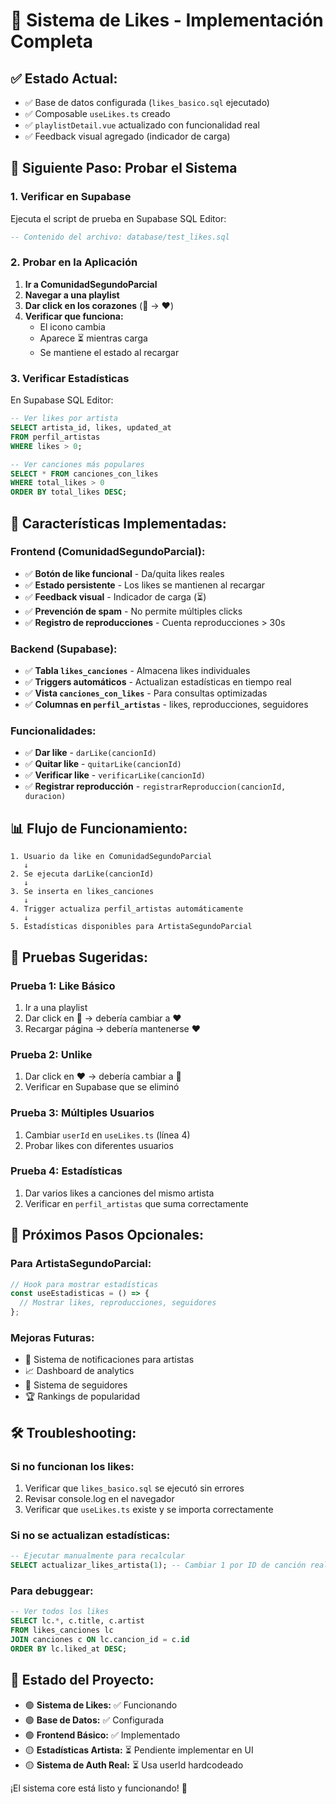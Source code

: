# 🎵 Sistema de Likes - Implementación Completa

## ✅ **Estado Actual:**
- ✅ Base de datos configurada (`likes_basico.sql` ejecutado)
- ✅ Composable `useLikes.ts` creado
- ✅ `playlistDetail.vue` actualizado con funcionalidad real
- ✅ Feedback visual agregado (indicador de carga)

## 🚀 **Siguiente Paso: Probar el Sistema**

### **1. Verificar en Supabase**
Ejecuta el script de prueba en Supabase SQL Editor:
```sql
-- Contenido del archivo: database/test_likes.sql
```

### **2. Probar en la Aplicación**
1. **Ir a ComunidadSegundoParcial**
2. **Navegar a una playlist**
3. **Dar click en los corazones** (🤍 → ❤️)
4. **Verificar que funciona:**
   - El icono cambia
   - Aparece ⏳ mientras carga
   - Se mantiene el estado al recargar

### **3. Verificar Estadísticas**
En Supabase SQL Editor:
```sql
-- Ver likes por artista
SELECT artista_id, likes, updated_at 
FROM perfil_artistas 
WHERE likes > 0;

-- Ver canciones más populares
SELECT * FROM canciones_con_likes 
WHERE total_likes > 0 
ORDER BY total_likes DESC;
```

## 🔧 **Características Implementadas:**

### **Frontend (ComunidadSegundoParcial):**
- ✅ **Botón de like funcional** - Da/quita likes reales
- ✅ **Estado persistente** - Los likes se mantienen al recargar
- ✅ **Feedback visual** - Indicador de carga (⏳)
- ✅ **Prevención de spam** - No permite múltiples clicks
- ✅ **Registro de reproducciones** - Cuenta reproducciones > 30s

### **Backend (Supabase):**
- ✅ **Tabla `likes_canciones`** - Almacena likes individuales
- ✅ **Triggers automáticos** - Actualizan estadísticas en tiempo real
- ✅ **Vista `canciones_con_likes`** - Para consultas optimizadas
- ✅ **Columnas en `perfil_artistas`** - likes, reproducciones, seguidores

### **Funcionalidades:**
- ✅ **Dar like** - `darLike(cancionId)`
- ✅ **Quitar like** - `quitarLike(cancionId)`
- ✅ **Verificar like** - `verificarLike(cancionId)`
- ✅ **Registrar reproducción** - `registrarReproduccion(cancionId, duracion)`

## 📊 **Flujo de Funcionamiento:**

```
1. Usuario da like en ComunidadSegundoParcial
   ↓
2. Se ejecuta darLike(cancionId)
   ↓
3. Se inserta en likes_canciones
   ↓
4. Trigger actualiza perfil_artistas automáticamente
   ↓
5. Estadísticas disponibles para ArtistaSegundoParcial
```

## 🧪 **Pruebas Sugeridas:**

### **Prueba 1: Like Básico**
1. Ir a una playlist
2. Dar click en 🤍 → debería cambiar a ❤️
3. Recargar página → debería mantenerse ❤️

### **Prueba 2: Unlike**
1. Dar click en ❤️ → debería cambiar a 🤍
2. Verificar en Supabase que se eliminó

### **Prueba 3: Múltiples Usuarios**
1. Cambiar `userId` en `useLikes.ts` (línea 4)
2. Probar likes con diferentes usuarios

### **Prueba 4: Estadísticas**
1. Dar varios likes a canciones del mismo artista
2. Verificar en `perfil_artistas` que suma correctamente

## 🔄 **Próximos Pasos Opcionales:**

### **Para ArtistaSegundoParcial:**
```typescript
// Hook para mostrar estadísticas
const useEstadisticas = () => {
  // Mostrar likes, reproducciones, seguidores
};
```

### **Mejoras Futuras:**
- 🔄 Sistema de notificaciones para artistas
- 📈 Dashboard de analytics
- 👥 Sistema de seguidores
- 🏆 Rankings de popularidad

## 🛠️ **Troubleshooting:**

### **Si no funcionan los likes:**
1. Verificar que `likes_basico.sql` se ejecutó sin errores
2. Revisar console.log en el navegador
3. Verificar que `useLikes.ts` existe y se importa correctamente

### **Si no se actualizan estadísticas:**
```sql
-- Ejecutar manualmente para recalcular
SELECT actualizar_likes_artista(1); -- Cambiar 1 por ID de canción real
```

### **Para debuggear:**
```sql
-- Ver todos los likes
SELECT lc.*, c.title, c.artist 
FROM likes_canciones lc
JOIN canciones c ON lc.cancion_id = c.id
ORDER BY lc.liked_at DESC;
```

## 🎯 **Estado del Proyecto:**

- 🟢 **Sistema de Likes:** ✅ Funcionando
- 🟢 **Base de Datos:** ✅ Configurada
- 🟢 **Frontend Básico:** ✅ Implementado
- 🟡 **Estadísticas Artista:** ⏳ Pendiente implementar en UI
- 🟡 **Sistema de Auth Real:** ⏳ Usa userId hardcodeado

¡El sistema core está listo y funcionando! 🎉
